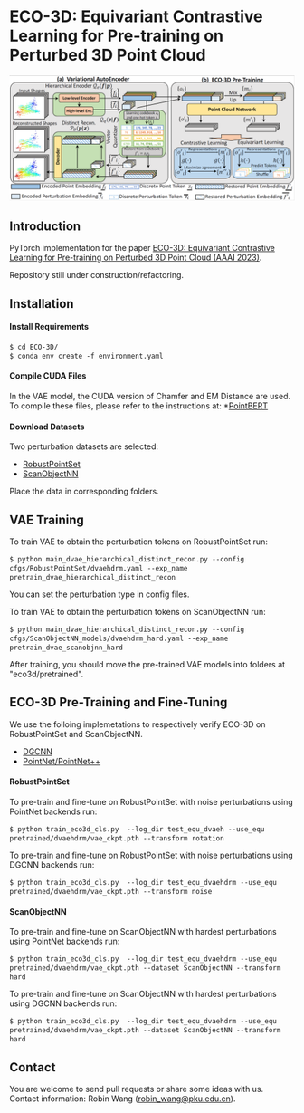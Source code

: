 # ECO-3D: Equivariant Contrastive Learning for Pre-training on Perturbed 3D Point Cloud
![image](https://github.com/robinwang1/ECO-3D/blob/main/figs/eco.png)

## Introduction
PyTorch implementation for the paper [ECO-3D: Equivariant Contrastive Learning for Pre-training on Perturbed 3D Point Cloud (AAAI 2023)](http://arxiv.org).

Repository still under construction/refactoring. 

## Installation
#### Install Requirements
    $ cd ECO-3D/
    $ conda env create -f environment.yaml

#### Compile CUDA Files
In the VAE model, the CUDA version of Chamfer and EM Distance are used. To compile these files, please refer to the instructions at:
*[PointBERT](https://github.com/lulutang0608/Point-BERT)

#### Download Datasets
Two perturbation datasets are selected:
* [RobustPointSet](https://github.com/AutodeskAILab/RobustPointSet)
* [ScanObjectNN](https://hkust-vgd.github.io/scanobjectnn/)

Place the data in corresponding folders.

## VAE Training
To train VAE to obtain the perturbation tokens on RobustPointSet run:
```
$ python main_dvae_hierarchical_distinct_recon.py --config cfgs/RobustPointSet/dvaehdrm.yaml --exp_name pretrain_dvae_hierarchical_distinct_recon
```
You can set the perturbation type in config files.

To train VAE to obtain the perturbation tokens on ScanObjectNN run:
```
$ python main_dvae_hierarchical_distinct_recon.py --config cfgs/ScanObjectNN_models/dvaehdrm_hard.yaml --exp_name pretrain_dvae_scanobjnn_hard
```

After training, you should move the pre-trained VAE models into folders at "eco3d/pretrained".


## ECO-3D Pre-Training and Fine-Tuning
We use the folloing implemetations to respectively verify ECO-3D on RobustPointSet and ScanObjectNN.
* [DGCNN](https://github.com/WangYueFt/dgcnn/tree/master/pytorch)
* [PointNet/PointNet++](https://github.com/yanx27/Pointnet_Pointnet2_pytorch)


#### RobustPointSet
To pre-train and fine-tune on RobustPointSet with noise perturbations using PointNet backends run: 
```
$ python train_eco3d_cls.py  --log_dir test_equ_dvaeh --use_equ pretrained/dvaehdrm/vae_ckpt.pth --transform rotation
```

To pre-train and fine-tune on RobustPointSet with noise perturbations using DGCNN backends run:  
```
$ python train_eco3d_cls.py  --log_dir test_equ_dvaehdrm --use_equ pretrained/dvaehdrm/vae_ckpt.pth --transform noise
```

#### ScanObjectNN
To pre-train and fine-tune on ScanObjectNN with hardest perturbations using PointNet backends run: 
```
$ python train_eco3d_cls.py  --log_dir test_equ_dvaehdrm --use_equ pretrained/dvaehdrm/vae_ckpt.pth --dataset ScanObjectNN --transform hard
```

To pre-train and fine-tune on ScanObjectNN with hardest perturbations using DGCNN backends run:  
```
$ python train_eco3d_cls.py  --log_dir test_equ_dvaehdrm --use_equ pretrained/dvaehdrm/vae_ckpt.pth --dataset ScanObjectNN --transform hard
```

## Contact 
You are welcome to send pull requests or share some ideas with us. Contact information: Robin Wang (robin_wang@pku.edu.cn).

